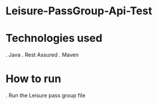 # Leisure-PassGroup-Api-Test
# Technologies used
  . Java
  . Rest Assured
  . Maven

# How to run
  . Run the Leisure pass group file
